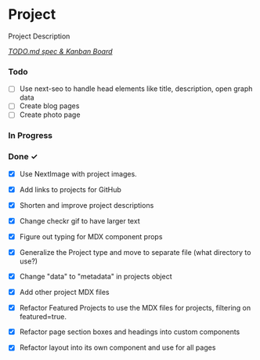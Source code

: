 # Project

Project Description

<em>[TODO.md spec & Kanban Board](https://bit.ly/3fCwKfM)</em>

### Todo

- [ ] Use next-seo to handle head elements like title, description, open graph data  
- [ ] Create blog pages  
- [ ] Create photo page  

### In Progress


### Done ✓

- [x] Use NextImage with project images.  
- [x] Add links to projects for GitHub  
- [x] Shorten and improve project descriptions  
- [x] Change checkr gif to have larger text  
- [x] Figure out typing for MDX component props  
- [x] Generalize the Project type and move to separate file (what directory to use?)  
- [x] Change "data" to "metadata" in projects object  
- [x] Add other project MDX files  
- [x] Refactor Featured Projects to use the MDX files for projects, filtering on featured=true.  
- [x] Refactor page section boxes and headings into custom components  
- [x] Refactor layout into its own component and use for all pages  


